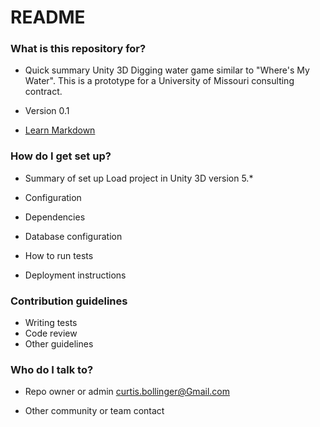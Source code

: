 # README #

### What is this repository for? ###

* Quick summary
Unity 3D Digging water game similar to "Where's My Water". This is a prototype for a University of Missouri consulting contract.

* Version
0.1

* [Learn Markdown](https://bitbucket.org/tutorials/markdowndemo)

### How do I get set up? ###

* Summary of set up
Load project in Unity 3D version 5.*

* Configuration
* Dependencies
* Database configuration
* How to run tests
* Deployment instructions

### Contribution guidelines ###

* Writing tests
* Code review
* Other guidelines

### Who do I talk to? ###

* Repo owner or admin
curtis.bollinger@Gmail.com

* Other community or team contact